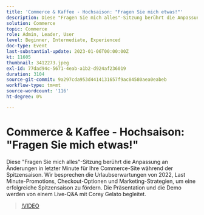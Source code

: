 ```yaml
---
title: 'Commerce & Kaffee - Hochsaison: "Fragen Sie mich etwas!"'
description: Diese "Fragen Sie mich alles"-Sitzung berührt die Anpassung an Änderungen in letzter Minute für Ihre Commerce-Site während der Spitzensaison. Wir besprechen die Urlaubserwartungen von 2022, Last Minute-Promotions, Checkout-Optionen und Marketing-Strategien, um eine erfolgreiche Spitzensaison zu fördern. Die Präsentation und die Demo werden von einem Live-Q&A mit Corey Gelato begleitet.
solution: Commerce
topic: Commerce
role: Admin, Leader, User
level: Beginner, Intermediate, Experienced
doc-type: Event
last-substantial-update: 2023-01-06T00:00:00Z
kt: 11605
thumbnail: 3412273.jpeg
exl-id: 77dad94c-5671-4eab-a1b2-d924af236019
duration: 3104
source-git-commit: 9a297cda953d4414131657f9ac84580aea0eabeb
workflow-type: tm+mt
source-wordcount: '116'
ht-degree: 0%

---
```


# Commerce &amp; Kaffee - Hochsaison: &quot;Fragen Sie mich etwas!&quot;

Diese &quot;Fragen Sie mich alles&quot;-Sitzung berührt die Anpassung an Änderungen in letzter Minute für Ihre Commerce-Site während der Spitzensaison. Wir besprechen die Urlaubserwartungen von 2022, Last Minute-Promotions, Checkout-Optionen und Marketing-Strategien, um eine erfolgreiche Spitzensaison zu fördern. Die Präsentation und die Demo werden von einem Live-Q&amp;A mit Corey Gelato begleitet.

>[!VIDEO](https://video.tv.adobe.com/v/3412273/?quality=12&learn=on)
